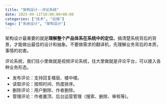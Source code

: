 ```yaml
---
title: "架构设计--评论系统"
date: 2025-09-11T10:00:00+08:00
categories: ["技术", "后端"]
tags: ["系统设计", "架构设计"]
---
```


架构设计最重要的就是**理解整个产品体系在系统中的定位**。搞清楚系统背后的背景，才能做出最佳的设计和抽象。不要做需求的翻译机，先理解业务背后的本质，事情的初衷。

评论系统，我们往小里做就是视频评论系统，往大里做就是评论平台，可以接入各种业务形态。
- 发布评论：支持回复楼层、楼中楼。 
- 读取评论：按照时间、热度排序。
- 删除评论：用户删除、作者删除。 
- 管理评论：作者置顶、后台运营管理（搜索、删除、审核等)。

